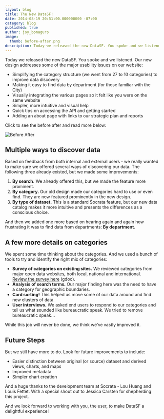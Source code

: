```yaml
---
layout: blog
title: The New DataSF!
date: 2014-08-19 20:51:00.000000000 -07:00
category: blog
published: true
author: joy_bonaguro
image:
  thumb: before-after.png
description: Today we released the new DataSF. You spoke and we listened. Our new design addresses some of the major usability issues on our website...
---
```

Today we released the new DataSF. You spoke and we listened. Our new design addresses some of the major usability issues on our website:

*   Simplifying the category structure (we went from 27 to 10 categories) to improve data discovery
*   Making it easy to find data by department (for those familiar with the City)
*   Visually integrating the various pages so it felt like you were on the same website
*   Simpler, more intuitive and visual help
*   Quick tips on accessing the API and getting started
*   Adding an about page with links to our strategic plan and reports

Click to see the before after and read more below:

![Before After]({{site.baseurl}}/img/blog/before-after.png)

## Multiple ways to discover data

Based on feedback from both internal and external users - we really wanted to make sure we offered several ways of discovering our data. The following three already existed, but we made some improvements:

1.  **By search.** We already offered this, but we made the feature more prominent.
2.  **By category.** Our old design made our categories hard to use or even find. They are now featured prominently in the new design.
3.  **By type of dataset.** This is a standard Socrata feature, but our new data catalog makes it more intuitive and presents the differences as a conscious choice.

And then we added one more based on hearing again and again how frustrating it was to find data from departments: **By department.**

## A few more details on categories

We spent some time thinking about the categories. And we used a bunch of tools to try and identify the right mix of categories:

*   **Survey of categories on existing sites.** We reviewed categories from major open data websites, both local, national and international. [Review the survey here](https://docs.google.com/document/d/1Ih3x4uEu5VvRUEw7PaeSt2wqw0WrHuj01pSnV1EM2d8/edit?usp=sharing) (gdoc).
*   **Analysis of search terms.** Our major finding here was the need to have a category for geographic boundaries.
*   **Card sorting!** This helped us move some of our data around and find new clusters of data.
*   **User interviews.** We asked end users to respond to our categories and tell us what sounded like bureaucratic speak. We tried to remove bureaucratic speak...

While this job will never be done, we think we’ve vastly improved it.

## Future Steps

But we still have more to do. Look for future improvements to include:

*   Easier distinction between original (or source) dataset and derived views, charts, and maps
*   Improved metadata
*   Simpler chart creation

And a huge thanks to the development team at Socrata - Lou Huang and Louis Fettet. With a special shout out to Jessica Carsten for shepherding this project.

And we look forward to working with you, the user, to make DataSF a delightful experience!